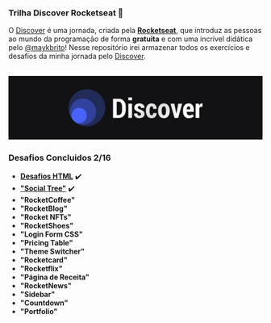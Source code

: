 ### Trilha Discover Rocketseat 🚀

O <a href="https://app.rocketseat.com.br/discover">Discover</a> é uma jornada, criada pela <a target="_blank" href="https://www.rocketseat.com.br/"><b>Rocketseat</b></a>, que introduz as pessoas ao mundo da programação de forma <b>gratuita</b> e com uma incrível didática pelo <a target="_blank" href="https://github.com/maykbrito/maykbrito">@maykbrito</a>! Nesse repositório irei armazenar todos os exercícios e desafios da minha jornada pelo <a href="https://app.rocketseat.com.br/discover">Discover</a>.

<br>

<img src="/media/imagens/discover-header.png" alt="">

<br>

### Desafios Concluidos 2/16

- <a target="_blank" href="https://luizfranzon.github.io/rocketseat-discover/desafios/Desafio%20HTML/01nav.html">**Desafios HTML**</a> ✔️
- <a target="_blank" href="https://luizfranzon.github.io/rocketseat-discover/desafios/Social%20Tree/index.html">**"Social Tree"**</a> ✔️
- **"RocketCoffee"**
- **"RocketBlog"**
- **"Rocket NFTs"**
- **"RocketShoes"**
- **"Login Form CSS"**
- **"Pricing Table"**
- **"Theme Switcher"**
- **"Rocketcard"**
- **"Rocketflix"**
- **"Página de Receita"**
- **"RocketNews"**
- **"Sidebar"**
- **"Countdown"**
- **"Portfolio"**
